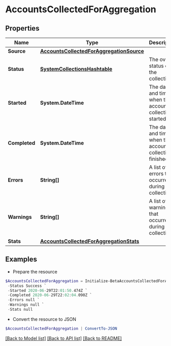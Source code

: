 # AccountsCollectedForAggregation
## Properties

Name | Type | Description | Notes
------------ | ------------- | ------------- | -------------
**Source** | [**AccountsCollectedForAggregationSource**](AccountsCollectedForAggregationSource.md) |  | 
**Status** | [**SystemCollectionsHashtable**](.md) | The overall status of the collection. | 
**Started** | **System.DateTime** | The date and time when the account collection started. | 
**Completed** | **System.DateTime** | The date and time when the account collection finished. | 
**Errors** | **String[]** | A list of errors that occurred during the collection. | 
**Warnings** | **String[]** | A list of warnings that occurred during the collection. | 
**Stats** | [**AccountsCollectedForAggregationStats**](AccountsCollectedForAggregationStats.md) |  | 

## Examples

- Prepare the resource
```powershell
$AccountsCollectedForAggregation = Initialize-BetaAccountsCollectedForAggregation  -Source null `
 -Status Success `
 -Started 2020-06-29T22:01:50.474Z `
 -Completed 2020-06-29T22:02:04.090Z `
 -Errors null `
 -Warnings null `
 -Stats null
```

- Convert the resource to JSON
```powershell
$AccountsCollectedForAggregation | ConvertTo-JSON
```

[[Back to Model list]](../README.md#documentation-for-models) [[Back to API list]](../README.md#documentation-for-api-endpoints) [[Back to README]](../README.md)

